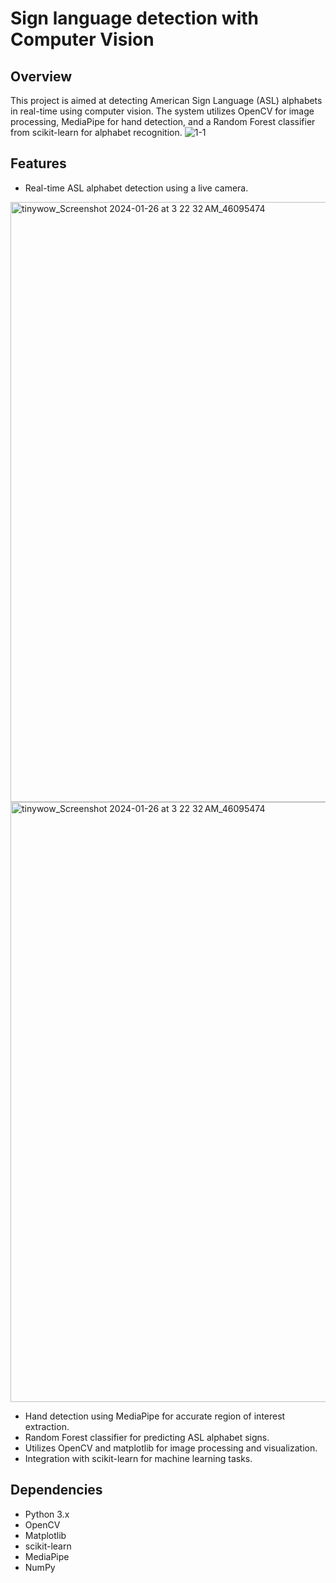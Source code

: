 # Sign language detection with Computer Vision

## Overview

This project is aimed at detecting American Sign Language (ASL) alphabets in real-time using computer vision. The system utilizes OpenCV for image processing, MediaPipe for hand detection, and a Random Forest classifier from scikit-learn for alphabet recognition.
![1-1](https://github.com/Lakshay-a/Sign-language-detection/assets/97395338/d5391cc2-40ec-4116-908f-4f2117565110)



## Features

- Real-time ASL alphabet detection using a live camera.
<img width="960" alt="tinywow_Screenshot 2024-01-26 at 3 22 32 AM_46095474" src="https://github.com/Lakshay-a/Sign-language-detection/assets/97395338/50764fa5-d977-461d-b87e-63eeca746c61">
<img width="960" alt="tinywow_Screenshot 2024-01-26 at 3 22 32 AM_46095474" src="https://github.com/Lakshay-a/Sign-language-detection/assets/97395338/50764fa5-d977-461d-b87e-63eeca746c61](https://github.com/Lakshay-a/Sign-language-detection/assets/97395338/1865116a-7016-4117-890b-5e570789a87a">




- Hand detection using MediaPipe for accurate region of interest extraction.
- Random Forest classifier for predicting ASL alphabet signs.
- Utilizes OpenCV and matplotlib for image processing and visualization.
- Integration with scikit-learn for machine learning tasks.

## Dependencies

- Python 3.x
- OpenCV
- Matplotlib
- scikit-learn
- MediaPipe
- NumPy
